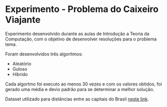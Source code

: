 # Experimento - Problema do Caixeiro Viajante

Experimento desenvolvido durante as aulas de Introdução a Teoria da Computação, com o objetivo de desenvolver resoluções para o problema tema.

Foram desenvolvidos três algoritmos:

- Aleatório
- Guloso
- Híbrido

Cada algortmo foi executo ao menos 30 vezes e com os valores obtidos, foi gerado uma média e devio padrão para se determinar a melhor solução.

Dataset utilizado para distâncias entre as capitais do Brasil [neste link](http://www.itatrans.com.br/distancia.html).
